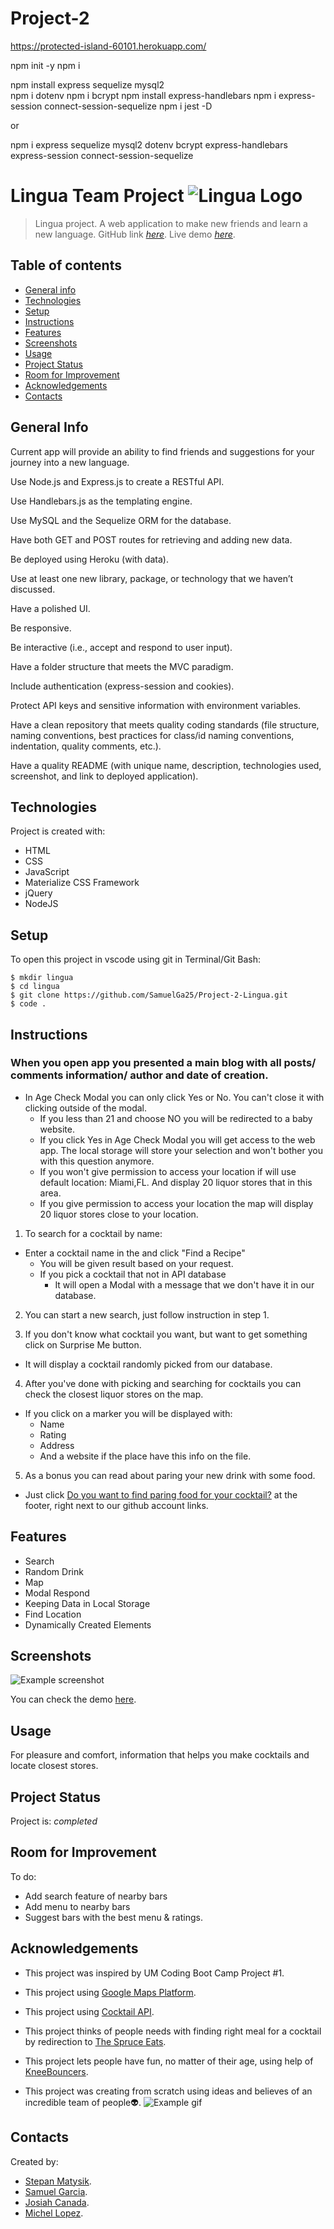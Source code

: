 # Project-2
https://protected-island-60101.herokuapp.com/


npm init -y
npm i

npm install express sequelize mysql2    
npm i dotenv
npm i bcrypt
npm install express-handlebars
npm i express-session connect-session-sequelize
npm i jest -D

or

npm i express sequelize mysql2 dotenv bcrypt express-handlebars express-session connect-session-sequelize


# Lingua Team Project ![Lingua Logo](./public/images/Logo.png)

> Lingua project. A web application to make new friends and learn a new language.
> GitHub link [_here_](https://github.com/SamuelGa25/Project-2-Lingua.git). 
> Live demo [_here_](https://protected-island-60101.herokuapp.com/). 
## Table of contents
* [General info](#general-info)
* [Technologies](#technologies)
* [Setup](#setup)
* [Instructions](#instructions)
* [Features](#features)
* [Screenshots](#screenshots)
* [Usage](#usage)
* [Project Status](#project-status)
* [Room for Improvement](#room-for-improvement)
* [Acknowledgements](#acknowledgements)
* [Contacts](#contacts)



## General Info
Current app will provide an ability to find friends and suggestions for your journey into a new language.

Use Node.js and Express.js to create a RESTful API.

Use Handlebars.js as the templating engine.

Use MySQL and the Sequelize ORM for the database.

Have both GET and POST routes for retrieving and adding new data.

Be deployed using Heroku (with data).

Use at least one new library, package, or technology that we haven’t discussed.

Have a polished UI.

Be responsive.

Be interactive (i.e., accept and respond to user input).

Have a folder structure that meets the MVC paradigm.

Include authentication (express-session and cookies).

Protect API keys and sensitive information with environment variables.

Have a clean repository that meets quality coding standards (file structure, naming conventions, best practices for class/id naming conventions, indentation, quality comments, etc.).

Have a quality README (with unique name, description, technologies used, screenshot, and link to deployed application).

## Technologies
Project is created with:
- HTML
- CSS
- JavaScript
- Materialize CSS Framework
- jQuery
- NodeJS


## Setup
To open this project in vscode using git in Terminal/Git Bash:

```
$ mkdir lingua
$ cd lingua
$ git clone https://github.com/SamuelGa25/Project-2-Lingua.git
$ code .
```

## Instructions
### When you open app you presented a main blog with all posts/ comments information/ author and date of creation.
- In Age Check Modal you can only click Yes or No. You can't close it with clicking outside of the modal.
   - If you less than 21 and choose NO you will be redirected to a baby website. 
   - If you click Yes in Age Check Modal you will get access to the web app. The local storage will store your selection and won't bother you with this question anymore.
   - If you won't give permission to access your location if will use default location: Miami,FL. And display 20 liquor stores that in this area.
   - If you give permission to access your location the map will display 20 liquor stores close to your location.


1. To search for a cocktail by name:
- Enter a cocktail name in the and click "Find a Recipe"
   - You will be given result based on your request.
   - If you pick a cocktail that not in API database 
      - It will open a Modal with a message that we don't have it in our database.

2. You can start a new search, just follow instruction in step 1.

3. If you don't know what cocktail you want, but want to get something click on Surprise Me button.
- It will display a cocktail randomly picked from our database.
   
4. After you've done with picking and searching for cocktails you can check the closest liquor stores on the map.
- If you click on a marker you will be displayed with:
   - Name
   - Rating
   - Address
   - And a website if the place have this info on the file.

5. As a bonus you can read about paring your new drink with some food.
- Just click [Do you want to find paring food for your cocktail?](https://www.thespruceeats.com/how-to-pair-cocktails-and-food-759992) at the footer, right next to our github account links.

## Features
- Search
- Random Drink
- Map
- Modal Respond
- Keeping Data in Local Storage
- Find Location
- Dynamically Created Elements

## Screenshots
![Example screenshot](./assets/images/screenshot.gif)

You can check the demo [here](https://youtu.be/R3NqT9h9_90).

## Usage
For pleasure and comfort, information that helps you make cocktails and locate closest stores.

## Project Status
Project is: _completed_

## Room for Improvement
To do:
- Add search feature of nearby bars 
- Add menu to nearby bars 
- Suggest bars with the best menu & ratings. 

## Acknowledgements
- This project was inspired by UM Coding Boot Camp Project #1.
- This project using [Google Maps Platform](https://developers.google.com/maps).
- This project using [Cocktail API](https://www.thecocktaildb.com/api.php).
- This project thinks of people needs with finding right meal for a cocktail by redirection to [The Spruce Eats](https://www.thespruceeats.com/how-to-pair-cocktails-and-food-759992).
- This project lets people have fun, no matter of their age, using help of [KneeBouncers](https://kneebouncers.com/).

- This project was creating from scratch using ideas and believes of an incredible team of people👽.
![Example gif](./assets/images/team-people.jpg)

## Contacts
Created by:
- [Stepan Matysik](https://github.com/elfsvet).
- [Samuel Garcia](https://github.com/SamuelGa25).
- [Josiah Canada](https://github.com/Josiah-Canada).
- [Michel Lopez]().
